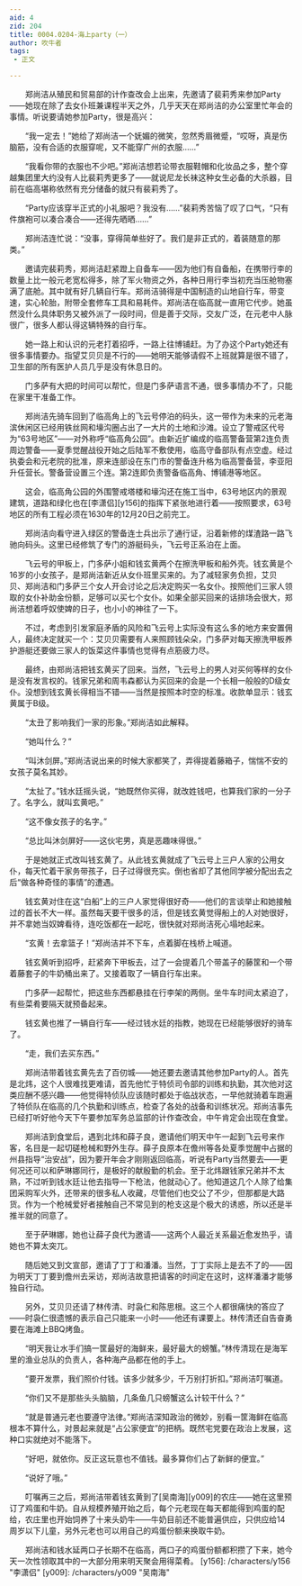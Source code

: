 ```yaml
---
aid: 4
zid: 204
title: 0004.0204-海上party（一）
author: 吹牛者
tags: 
 - 正文

---
```




　　郑尚洁从殖民和贸易部的计作查改会上出来，先邀请了裴莉秀来参加Party——她现在除了去女仆班兼课程半天之外，几乎天天在郑尚洁的办公室里忙年会的事情。听说要请她参加Party，很是高兴：

　　“我一定去！”她给了郑尚洁一个妩媚的微笑，忽然秀眉微蹙，“哎呀，真是伤脑筋，没有合适的衣服穿呢，又不能穿广州的衣服……”

　　“我看你带的衣服也不少吧。”郑尚洁想若论带衣服鞋帽和化妆品之多，整个穿越集团里大约没有人比裴莉秀更多了——就说尼龙长袜这种女生必备的大杀器，目前在临高堪称依然有充分储备的就只有裴莉秀了。

　　“Party应该穿半正式的小礼服吧？我没有……”裴莉秀苦恼了叹了口气，“只有件旗袍可以凑合凑合——还得先晒晒……”

　　郑尚洁连忙说：“没事，穿得简单些好了。我们是非正式的，着装随意的那类。”

　　邀请完裴莉秀，郑尚洁赶紧蹬上自备车——因为他们有自备船，在携带行李的数量上比一般元老宽松得多，除了军火物资之外，各种日用行李当初充当压舱物塞满了底舱。其中就有好几辆自行车。郑尚洁骑得是中国制造的山地自行车，带变速，实心轮胎，附带全套修车工具和易耗件。郑尚洁在临高就一直用它代步。她虽然没什么具体职务又被外派了一段时间，但是善于交际，交友广泛，在元老中人脉很广，很多人都认得这辆特殊的自行车。

　　她一路上和认识的元老打着招呼，一路上往博铺赶。为了办这个Party她还有很多事情要办。指望艾贝贝是不行的——她明天能够请假不上班就算是很不错了，卫生部的所有医护人员几乎是没有休息日的。

　　门多萨有大把的时间可以帮忙，但是门多萨语言不通，很多事情办不了，只能在家里干准备工作。

　　郑尚洁先骑车回到了临高角上的飞云号停泊的码头，这一带作为未来的元老海滨休闲区已经用铁丝网和壕沟圈占出了一大片的土地和沙滩。设立了警戒区代号为“63号地区”——对外称呼“临高角公园”。由新近扩编成的临高警备营第2连负责周边警备——夏季觉醒战役开始之后陆军不敷使用，临高守备部队有点空虚。经过执委会和元老院的批准，原来连部设在东门市的警备连升格为临高警备营，李亚阳升任营长。警备营设置三个连。第2连即负责警备临高角、博铺港等地区。

　　这会，临高角公园的外围警戒塔楼和壕沟还在施工当中，63号地区内的景观建筑，道路和绿化也在[李潇侣][y156]的指挥下紧张地进行着——按照要求，63号地区的所有工程必须在1630年的12月20日之前完工。

　　郑尚洁向看守进入绿区的警备连士兵出示了通行证，沿着新修的煤渣路一路飞驰向码头。这里已经修筑了专门的游艇码头，飞云号正系泊在上面。

　　飞云号的甲板上，门多萨小姐和钱玄黄两个在擦洗甲板和船外壳。钱玄黄是个16岁的小女孩子，是郑尚洁新近从女仆班里买来的。为了减轻家务负担，艾贝贝、郑尚洁和门多萨三个女人开会讨论之后决定购买一名女仆。按照他们三家人领取的女仆补助金份额，足够可以买七个女仆。如果全部买回来的话排场会很大，郑尚洁想着呼奴使婢的日子，也小小的神往了一下。

　　不过，考虑到引发家庭矛盾的风险和飞云号上实际没有这么多的地方来安置佣人，最终决定就买一个：艾贝贝需要有人来照顾钱朵朵，门多萨对每天擦洗甲板养护游艇还要做三家人的饭菜这件事情也觉得有点筋疲力尽。

　　最终，由郑尚洁把钱玄黄买了回来。当然，飞云号上的男人对买何等样的女仆是没有发言权的。钱家兄弟和周韦森都认为买回来的会是一个长相一般般的D级女仆。没想到钱玄黄长得相当不错——当然是按照本时空的标准。收款单显示：钱玄黄属于B级。

　　“太丑了影响我们一家的形象。”郑尚洁如此解释。

　　“她叫什么？”

　　“叫沐剑屏。”郑尚洁说出来的时候大家都笑了，弄得提着藤箱子，惴惴不安的女孩子莫名其妙。

　　“太扯了。”钱水廷摇头说，“她既然你买得，就改姓钱吧，也算我们家的一分子了。名字么，就叫玄黄吧。”

　　“这不像女孩子的名字。”

　　“总比叫沐剑屏好——这伙宅男，真是恶趣味得很。”

　　于是她就正式改叫钱玄黄了。从此钱玄黄就成了飞云号上三户人家的公用女仆，每天忙着干家务带孩子，日子过得很充实。倒也省却了其他同学被分配出去之后“做各种奇怪的事情”的遭遇。

　　钱玄黄对住在这“白船”上的三户人家觉得很好奇——他们的言谈举止和她接触过的首长不大一样。虽然每天要干很多的活，但是钱玄黄觉得船上的人对她很好，并不拿她当奴婢看待，连吃饭都在一起吃，很快就对郑尚洁死心塌地起来。

　　“玄黄！去拿篮子！”郑尚洁并不下车，点着脚在栈桥上喊道。

　　钱玄黄听到招呼，赶紧奔下甲板去，过了一会提着几个带盖子的藤筐和一个带着藤套子的牛奶桶出来了。又接着取了一辆自行车出来。

　　门多萨一起帮忙，把这些东西都悬挂在行李架的两侧。坐牛车时间太紧迫了，有些菜肴要隔天就预备起来。

　　钱玄黄也推了一辆自行车——经过钱水廷的指教，她现在已经能够很好的骑车了。

　　“走，我们去买东西。”

　　郑尚洁带着钱玄黄先去了百仞城——她还要去邀请其他参加Party的人。首先是北炜，这个人很难找更难请，首先他忙于特侦司令部的训练和执勤，其次他对这类应酬不感兴趣——他觉得特侦队应该随时都处于临战状态，一早他就骑着车跑遍了特侦队在临高的几个执勤和训练点，检查了各处的战备和训练状况。郑尚洁事先已经打听好他今天下午要参加军务总监部的计作查改会，中午肯定会出现在食堂。

　　郑尚洁到食堂后，遇到北炜和薛子良，邀请他们明天中午一起到飞云号来作客，名目是一起切磋枪械和野外生存。薛子良原本在儋州等各处夏季觉醒中占据的州县指导“治安战”，因为要开年会才刚刚返回临高，听说有Party当然要去——更何况还可以和萨琳娜同行，是极好的献殷勤的机会。至于北炜跟钱家兄弟并不太熟，不过听到钱水廷让他去指导一下枪法，他就动心了。他知道这几个人除了给集团采购军火外，还带来的很多私人收藏，尽管他们也交公了不少，但那都是大路货。作为一个枪械爱好者接触自己不常见到的枪支这是个极大的诱惑，所以还是半推半就的同意了。

　　至于萨琳娜，她也让薛子良代为邀请——这两个人最近关系最近愈发热乎，请她也不算太突兀。

　　随后她又到文宣部，邀请了丁丁和潘潘。当然，丁丁实际上是去不了的——因为明天丁丁要到儋州去采访，郑尚洁故意把请客的时间定在这时，这样潘潘才能够独自行动。

　　另外，艾贝贝还请了林传清、时袅仁和陈思根。这三个人都很痛快的答应了——时袅仁很遗憾的表示自己只能来一小时——他还有课要上。林传清还自告奋勇要在海滩上BBQ烤鱼。

　　“明天我让水手们搞一筐最好的海鲜来，最好最大的螃蟹。”林传清现在是海军里的渔业总队的负责人，各种海产品都在他的手上。

　　“要开发票，我们照价付钱。该多少就多少，千万别打折扣。”郑尚洁叮嘱道。

　　“你们又不是那些头头脑脑，几条鱼几只螃蟹这么计较干什么？”

　　“就是普通元老也要遵守法律。”郑尚洁深知政治的微妙，别看一筐海鲜在临高根本不算什么，对景起来就是“占公家便宜”的把柄。既然宅党要在政治上发展，这种口实就绝对不能落下。

　　“好吧，就依你。反正这玩意也不值钱。最多算你们占了新鲜的便宜。”

　　“说好了哦。”

　　叮嘱再三之后，郑尚洁带着钱玄黄到了[吴南海][y009]的农庄——她在这里预订了鸡蛋和牛奶。自从规模养殖开始之后，每个元老现在每天都能得到鸡蛋的配给，农庄里也开始饲养了十来头奶牛——牛奶目前还不能普遍供应，只供应给14周岁以下儿童，另外元老也可以用自己的鸡蛋份额来换取牛奶。

　　郑尚洁和钱水延两口子长期不在临高，两口子的鸡蛋份额都积攒了下来，她今天一次性领取其中的一大部分用来明天聚会用得菜肴。
[y156]: /characters/y156 "李潇侣"
[y009]: /characters/y009 "吴南海"


